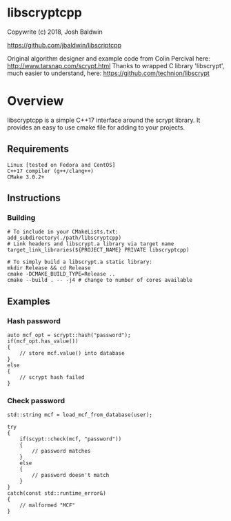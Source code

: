 libscryptcpp
============

Copywrite (c) 2018, Josh Baldwin

https://github.com/jbaldwin/libscriptcpp

Original algorithm designer and example code from Colin Percival here: http://www.tarsnap.com/scrypt.html
Thanks to wrapped C library 'libscrypt', much easier to understand, here: https://github.com/technion/libscrypt

# Overview #
libscryptcpp is a simple C++17 interface around the scrypt library.  It provides an easy to use cmake file for adding to your projects.

## Requirements
    Linux [tested on Fedora and CentOS]
    C++17 compiler (g++/clang++)
    CMake 3.0.2+

## Instructions

### Building
    # To include in your CMakeLists.txt:
    add_subdirectory(./path/libscryptcpp)
    # Link headers and libscrypt.a library via target name
    target_link_libraries(${PROJECT_NAME} PRIVATE libscryptcpp)

    # To simply build a libscrypt.a static library:
    mkdir Release && cd Release
    cmake -DCMAKE_BUILD_TYPE=Release ..
    cmake --build . -- -j4 # change to number of cores available

## Examples

### Hash password

    auto mcf_opt = scrypt::hash("password");
    if(mcf_opt.has_value())
    {
        // store mcf.value() into database
    }
    else
    {
        // scrypt hash failed
    }

### Check password

    std::string mcf = load_mcf_from_database(user);

    try
    {
        if(scypt::check(mcf, "password"))
        {
            // password matches
        }
        else
        {
            // password doesn't match
        }
    }
    catch(const std::runtime_error&)
    {
        // malformed "MCF"
    }

